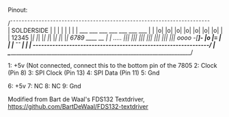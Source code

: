 Pinout:

/¯¯¯¯¯¯¯¯¯¯¯¯¯¯¯¯¯¯¯¯¯¯¯¯¯¯¯¯¯¯¯¯¯¯¯¯¯¯¯¯¯¯¯¯¯¯¯¯¯¯¯¯¯¯¯¯¯¯¯¯¯¯¯¯¯¯¯¯¯¯\
| SOLDERSIDE                                                           |
|                                                                      |
|                                                                      |
|                                                                      |
|              ___  ___  ___  ___  ___  ___  ___                       |
|              |o|  |o|  |o|  |o|  |o|  |o|  |o|                       |
|   12345      |_|  |_|  |_|  |_|  |_|  |_|  |_|  6789   ____    __    |
|   .....      |||  |||  |||  |||  |||  |||  |||  oooo -[____]- |o |≡  |
|   |                                                            ¯¯ |  |
|   \---------------------------------------------------------------/  |
\______________________________________________________________________/


1: +5v (Not connected, connect this to the bottom pin of the 7805
2: Clock (Pin 8)
3: SPI Clock (Pin 13)
4: SPI Data (Pin 11)
5: Gnd

6: +5v
7: NC
8: NC
9: Gnd


Modified from Bart de Waal's FDS132 Textdriver, https://github.com/BartDeWaal/FDS132-textdriver
